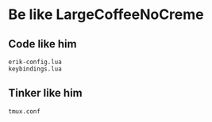 # Be like LargeCoffeeNoCreme

## Code like him

```
erik-config.lua
keybindings.lua
````

## Tinker like him

```
tmux.conf
```

